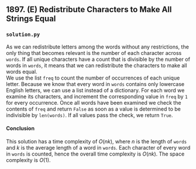 ## 1897. (E) Redistribute Characters to Make All Strings Equal

### `solution.py`
As we can redistribute letters among the words without any restrictions, the only thing that becomes relevant is the number of each character across `words`. If all unique characters have a count that is divisible by the number of words in `words`, it means that we can redistribute the characters to make all words equal.  
We use the list `freq` to count the number of occurrences of each unique letter. Because we know that every word in `words` contains only lowercase English letters, we can use a list instead of a dictionary. For each word we examine its characters, and increment the corresponding value in `freq` by `1` for every occurrence. Once all words have been examined we check the contents of `freq` and return `False` as soon as a value is determined to be indivisible by `len(words)`. If all values pass the check, we return `True`.  

#### Conclusion
This solution has a time complexity of $O(nk)$, where $n$ is the length of `words` and $k$ is the average length of a word in `words`. Each character of every word in `words` is counted, hence the overall time complexity is $O(nk)$. The space complexity is $O(1)$.  
  

